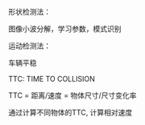 形状检测法：

图像小波分解，学习参数，模式识别

运动检测法：

车辆平稳



TTC: TIME TO COLLISION

TTC = 距离/速度 = 物体尺寸/尺寸变化率

通过计算不同物体的TTC, 计算相对速度